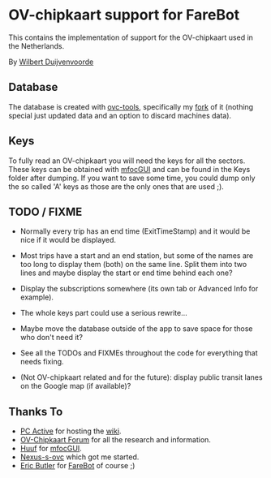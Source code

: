# OV-chipkaart support for FareBot

This contains the implementation of support for the OV-chipkaart used in the Netherlands.

By [Wilbert Duijvenvoorde](https://github.com/wandcode)

## Database

The database is created with [ovc-tools][0], specifically my [fork][1] of it (nothing special just updated data and an option to discard machines data).

## Keys

To fully read an OV-chipkaart you will need the keys for all the sectors. These keys can be obtained with [mfocGUI][2] and can be found in the Keys folder after dumping. If you want to save some time, you could dump only the so called 'A' keys as those are the only ones that are used ;).

## TODO / FIXME

* Normally every trip has an end time (ExitTimeStamp) and it would be nice if it would be displayed. 
* Most trips have a start and an end station, but some of the names are too long to display them (both) on the same line. Split them into two lines and maybe display the start or end time behind each one?
* Display the subscriptions somewhere (its own tab or Advanced Info for example).
* The whole keys part could use a serious rewrite...
* Maybe move the database outside of the app to save space for those who don't need it?
* See all the TODOs and FIXMEs throughout the code for everything that needs fixing.

* (Not OV-chipkaart related and for the future): display public transit lanes on the Google map (if available)?

## Thanks To

* [PC Active][3] for hosting the [wiki][4].
* [OV-Chipkaart Forum][5] for all the research and information.
* [Huuf][2] for [mfocGUI][2].
* [Nexus-s-ovc][6] which got me started.
* [Eric Butler][7] for [FareBot][8] of course ;)

[0]: https://github.com/wvengen/ovc-tools
[1]: https://github.com/wandcode/ovc-tools
[2]: http://www.huuf.info/OV/
[3]: http://www.pc-active.nl/
[4]: http://ov-chipkaart.pc-active.nl/Main_Page
[5]: http://www.ov-chipkaart.me/forum/
[6]: https://code.google.com/p/nexus-s-ovc/
[7]: http://codebutler.com/
[8]: https://github.com/codebutler/farebot
